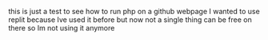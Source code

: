 this is just a test to see how to run php on a github webpage I wanted to use replit because Ive used it before but now not a single thing can be free on there so Im not using it anymore
